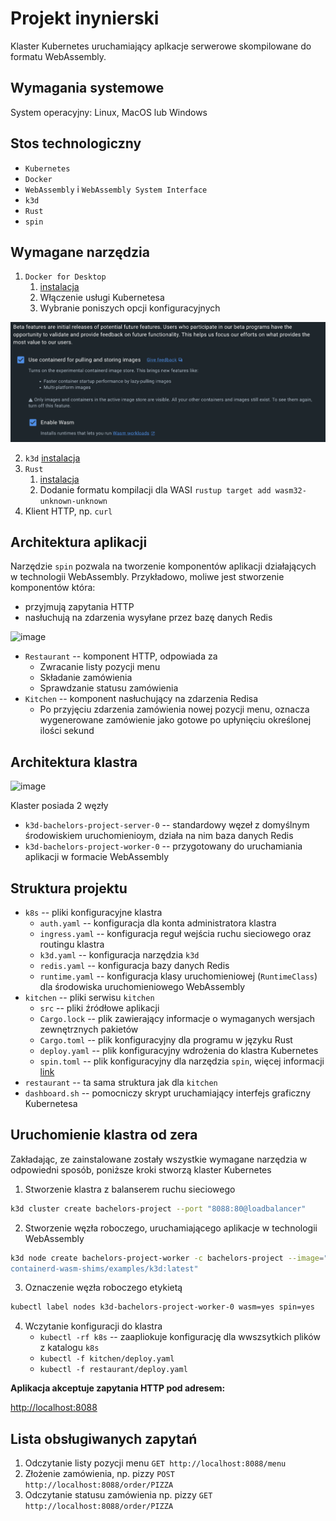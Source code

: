 # Projekt inynierski

Klaster Kubernetes uruchamiający aplkacje serwerowe skompilowane do formatu WebAssembly.

## Wymagania systemowe

System operacyjny: Linux, MacOS lub Windows

## Stos technologiczny

- `Kubernetes`
- `Docker`
- `WebAssembly` i `WebAssembly System Interface`
- `k3d`
- `Rust`
- `spin`

## Wymagane narzędzia

1. `Docker for Desktop`
   1. [instalacja](https://www.docker.com/products/docker-desktop/)
   2. Włączenie usługi Kubernetesa
   3. Wybranie poniszych opcji konfiguracyjnych

<img src="./docker-for-desktop-opts.png"/>

2. `k3d` [instalacja](https://k3d.io/v5.6.0/#releases)
3. `Rust`
   1. [instalacja](https://www.rust-lang.org/tools/install)
   2. Dodanie formatu kompilacji dla WASI
   `rustup target add wasm32-unknown-unknown`
4. Klient HTTP, np. `curl`

## Architektura aplikacji

Narzędzie `spin` pozwala na tworzenie komponentów aplikacji działających w technologii WebAssembly. Przykładowo, moliwe jest stworzenie komponentów która:

- przyjmują zapytania HTTP
- nasłuchują na zdarzenia wysyłane przez bazę danych Redis

![image](https://github.com/ogioldat/wasm-on-cloud/assets/46226715/8d3642f3-757d-4982-89eb-61fd02d6a6ac)

- `Restaurant` -- komponent HTTP, odpowiada za
  - Zwracanie listy pozycji menu
  - Składanie zamówienia
  - Sprawdzanie statusu zamówienia
- `Kitchen` -- komponent nasłuchujący na zdarzenia Redisa
  - Po przyjęciu zdarzenia zamówienia nowej pozycji menu, oznacza wygenerowane zamówienie jako gotowe po upłynięciu określonej ilości sekund

## Architektura klastra

![image](https://github.com/ogioldat/wasm-on-cloud/assets/46226715/639b7c65-e342-476d-985c-ded2cfce47e4)

Klaster posiada 2 węzły

- `k3d-bachelors-project-server-0` -- standardowy węzeł z domyślnym środowiskiem uruchomienioym, działa na nim baza danych Redis
- `k3d-bachelors-project-worker-0` -- przygotowany do uruchamiania aplikacji w formacie WebAssembly

## Struktura projektu

- `k8s` -- pliki konfiguracyjne klastra
  - `auth.yaml` -- konfiguracja dla konta administratora klastra
  - `ingress.yaml` -- konfiguracja reguł wejścia ruchu sieciowego oraz routingu klastra
  - `k3d.yaml` -- konfiguracja narzędzia `k3d`
  - `redis.yaml` -- konfiguracja bazy danych Redis
  - `runtime.yaml` -- konfiguracja klasy uruchomieniowej (`RuntimeClass`) dla środowiska uruchomieniowego WebAssembly
- `kitchen` -- pliki serwisu `kitchen`
  - `src` -- pliki źródłowe aplikacji
  - `Cargo.lock` -- plik zawierający informacje o wymaganych wersjach zewnętrznych pakietów
  - `Cargo.toml` -- plik konfiguracyjny dla programu w języku Rust
  - `deploy.yaml` -- plik konfiguracyjny wdrożenia do klastra Kubernetes
  - `spin.toml` -- plik konfiguracyjny dla narzędzia `spin`, więcej informacji [link](https://developer.fermyon.com/spin/v2/writing-apps)
- `restaurant` -- ta sama struktura jak dla `kitchen`
- `dashboard.sh` -- pomocniczy skrypt uruchamiający interfejs graficzny Kubernetesa

## Uruchomienie klastra od zera

Zakładając, ze zainstalowane zostały wszystkie wymagane narzędzia w odpowiedni sposób, poniższe kroki stworzą klaster Kubernetes

1. Stworzenie klastra z balanserem ruchu sieciowego

```bash
k3d cluster create bachelors-project --port "8088:80@loadbalancer"
``` 

2. Stworzenie węzła roboczego, uruchamiającego aplikacje w technologii WebAssembly

```bash
k3d node create bachelors-project-worker -c bachelors-project --image="ghcr.io/deislabs/
containerd-wasm-shims/examples/k3d:latest"
```

3. Oznaczenie węzła roboczego etykietą

```bash
kubectl label nodes k3d-bachelors-project-worker-0 wasm=yes spin=yes
```

4. Wczytanie konfiguracji do klastra
   - `kubectl -rf k8s` -- zaapliokuje konfigurację dla wwszsytkich plików z katalogu `k8s`
   - `kubectl -f kitchen/deploy.yaml`
   - `kubectl -f restaurant/deploy.yaml`

**Aplikacja akceptuje zapytania HTTP pod adresem:**

[http://localhost:8088](http://localhost:8088)

## Lista obsługiwanych zapytań

1. Odczytanie listy pozycji menu `GET http://localhost:8088/menu`
2. Złożenie zamówienia, np. pizzy `POST http://localhost:8088/order/PIZZA`
3. Odczytanie statusu zamówienia np. pizzy `GET http://localhost:8088/order/PIZZA`

